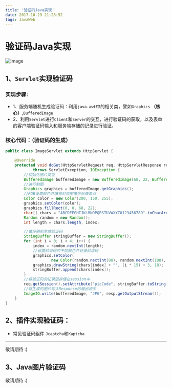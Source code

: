 ```yaml
---
title: '验证码Java实现'
date: 2017-10-29 21:28:52
tags: JavaWeb
---
```

# 验证码Java实现
![image](http://oxp7d1tae.bkt.clouddn.com/%E9%AA%8C%E8%AF%81%E7%A0%81.png)
<!-- more -->
## 1、`Servlet`实现验证码
### 实现步骤:
- 1、服务端随机生成验证码：利用`java.awt`中的相关类，譬如`Graphics` **（核心）**,`BufferedImage`
- 2、利用`Servlet`进行`Client`和`Server`的交互，进行验证码的获取，以及表单的客户端验证码输入和服务端存储的记录进行验证。

### 核心代码：（验证码的生成）
```Java
public class ImageServlet extends HttpServlet {

	@Override
	protected void doGet(HttpServletRequest req, HttpServletResponse resp)
			throws ServletException, IOException {
		//初始化图片类型
		BufferedImage bufferedImage = new BufferedImage(68, 22, BufferedImage.TYPE_INT_RGB);
		//进行制图
		Graphics graphics = bufferedImage.getGraphics();
		//RGB设置颜色并填充对应图像坐标像素点
		Color color = new Color(200, 150, 255);
		graphics.setColor(color);
		graphics.fillRect(0, 0, 68, 22);
		char[] chars = "ABCDEFGHIJKLMNOPQRSTUVWXYZ0123456789".toCharArray();
		Random random = new Random();
		int length = chars.length, index;

		//循环随机生成验证码
		StringBuffer stringBuffer = new StringBuffer();
		for (int i = 0; i < 4; i++) {
			index = random.nextInt(length);
			//设置验证码的不同颜色并记录验证码
			graphics.setColor(
					new Color(random.nextInt(88), random.nextInt(188), random.nextInt(255)));
			graphics.drawString(chars[index] + "", (i * 15) + 3, 18);
			stringBuffer.append(chars[index]);
		}
		//将验证码的记录值存储在session中
		req.getSession().setAttribute("picCode", stringBuffer.toString());
		//将生成的图片写入Response的输出流中
		ImageIO.write(bufferedImage, "JPG", resp.getOutputStream());
	}
}
```


## 2、插件实现验证码：
- 常见验证码组件 `Jcaptcha`和`Kaptcha`
---
敬请期待 :)

## 3、Java图片验证码
敬请期待 :)